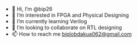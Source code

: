 - 👋 Hi, I’m @bip26
- 👀 I’m interested in FPGA and Physical Designing
- 🌱 I’m currently learning Verilog
- 💞️ I’m looking to collaborate on RTL designing
- 📫 How to reach me biplobdakua062@gmail.com

<!---
bip26/bip26 is a ✨ special ✨ repository because its `README.md` (this file) appears on your GitHub profile.
You can click the Preview link to take a look at your changes.
--->
